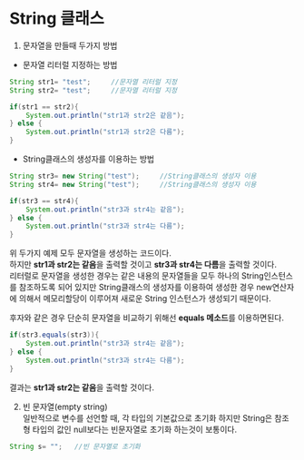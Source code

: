 # String 클래스

1. 문자열을 만들때 두가지 방법
- 문자열 리터럴 지정하는 방법
```java
String str1= "test";     //문자열 리터럴 지정
String str2= "test";     //문자열 리터럴 지정

if(str1 == str2){
    System.out.println("str1과 str2은 같음");
} else {
    System.out.println("str1과 str2은 다름");
}
```
- String클래스의 생성자를 이용하는 방법
```java
String str3= new String("test");     //String클래스의 생성자 이용
String str4= new String("test");     //String클래스의 생성자 이용

if(str3 == str4){
    System.out.println("str3과 str4는 같음");
} else {
    System.out.println("str3과 str4는 다름");
}
```
위 두가지 예제 모두 문자열을 생성하는 코드이다. <br>
하지만 **str1과 str2는 같음**을 출력할 것이고 **str3과 str4는 다름**을 출력할 것이다. <br>
리터럴로 문자열을 생성한 경우는 같은 내용의 문자열들을 모두 하나의 String인스턴스를 참조하도록 되어 있지만 String클래스의 생성자를 이용하여 생성한 경우 new연산자에 의해서 메모리할당이 이루어져 새로운 String 인스턴스가 생성되기 때문이다.<br>

후자와 같은 경우 단순히 문자열을 비교하기 위해선 **equals 메소드**를 이용하면된다.
```java
if(str3.equals(str3)){
    System.out.println("str3과 str4는 같음");
} else {
    System.out.println("str3과 str4는 다름");
}
```
결과는 **str1과 str2는 같음**을 출력할 것이다.<br>

2. 빈 문자열(empty string)<br>
일반적으로 변수를 선언할 때, 각 타입의 기본값으로 초기화 하지만 String은 참조형 타입의 값인 null보다는 빈문자열로 초기화 하는것이 보통이다.

```java
String s= "";   //빈 문자열로 초기화
```